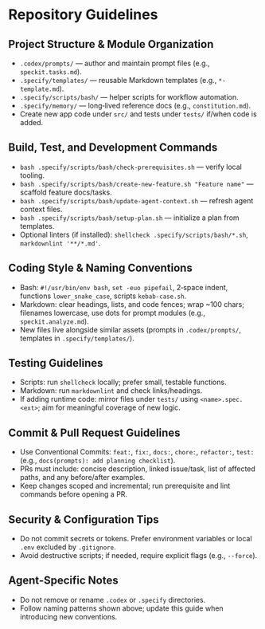 # Repository Guidelines

## Project Structure & Module Organization
- `.codex/prompts/` — author and maintain prompt files (e.g., `speckit.tasks.md`).
- `.specify/templates/` — reusable Markdown templates (e.g., `*-template.md`).
- `.specify/scripts/bash/` — helper scripts for workflow automation.
- `.specify/memory/` — long‑lived reference docs (e.g., `constitution.md`).
- Create new app code under `src/` and tests under `tests/` if/when code is added.

## Build, Test, and Development Commands
- `bash .specify/scripts/bash/check-prerequisites.sh` — verify local tooling.
- `bash .specify/scripts/bash/create-new-feature.sh "Feature name"` — scaffold feature docs/tasks.
- `bash .specify/scripts/bash/update-agent-context.sh` — refresh agent context files.
- `bash .specify/scripts/bash/setup-plan.sh` — initialize a plan from templates.
- Optional linters (if installed): `shellcheck .specify/scripts/bash/*.sh`, `markdownlint '**/*.md'`.

## Coding Style & Naming Conventions
- Bash: `#!/usr/bin/env bash`, `set -euo pipefail`, 2‑space indent, functions `lower_snake_case`, scripts `kebab-case.sh`.
- Markdown: clear headings, lists, and code fences; wrap ~100 chars; filenames lowercase, use dots for prompt modules (e.g., `speckit.analyze.md`).
- New files live alongside similar assets (prompts in `.codex/prompts/`, templates in `.specify/templates/`).

## Testing Guidelines
- Scripts: run `shellcheck` locally; prefer small, testable functions.
- Markdown: run `markdownlint` and check links/headings.
- If adding runtime code: mirror files under `tests/` using `<name>.spec.<ext>`; aim for meaningful coverage of new logic.

## Commit & Pull Request Guidelines
- Use Conventional Commits: `feat:`, `fix:`, `docs:`, `chore:`, `refactor:`, `test:` (e.g., `docs(prompts): add planning checklist`).
- PRs must include: concise description, linked issue/task, list of affected paths, and any before/after examples.
- Keep changes scoped and incremental; run prerequisite and lint commands before opening a PR.

## Security & Configuration Tips
- Do not commit secrets or tokens. Prefer environment variables or local `.env` excluded by `.gitignore`.
- Avoid destructive scripts; if needed, require explicit flags (e.g., `--force`).

## Agent-Specific Notes
- Do not remove or rename `.codex` or `.specify` directories.
- Follow naming patterns shown above; update this guide when introducing new conventions.
